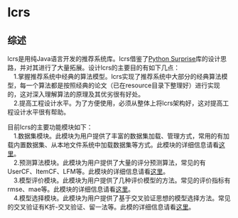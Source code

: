# lcrs
## 综述
lcrs是用纯Java语言开发的推荐系统库。lcrs借鉴了[Python Surprise](https://surprise.readthedocs.io/en/stable/index.html)库的设计思路，并对其进行了大量拓展。设计lcrs的主要目的有如下几点：    
&ensp;&ensp;1.掌握推荐系统中经典的算法模型。lcrs实现了推荐系统中大部分的经典算法模型，每一个算法都是按照经典的论文（已在resource目录下整理好）进行实现的，这对深入理解算法的原理及其优劣很有好处。   
&ensp;&ensp;2.提高工程设计水平。为了方便使用，必须从整体上将lcrs架构好，这对提高工程设计水平很有帮助。     

目前lcrs的主要功能模块如下：   
&ensp;&ensp;1.数据集模块。此模块为用户提供了丰富的数据集加载、管理方式，常用的有加载内置数据集、从本地文件系统中加载数据集等方式。此模块的详细信息请看[这里](https://github.com/liuchenailq/lcrs/tree/master/src/dataset)。    
&ensp;&ensp;2.预测算法模块。此模块为用户提供了大量的评分预测算法，常见的有UserCF、ItemCF、LFM等。此模块的详细信息请看[这里](https://github.com/liuchenailq/lcrs/tree/master/src/prediction_algorithms)。   
&ensp;&ensp;3.模型评价模块。此模块为用户提供了几种评价模型的方法。常见的评价指标有rmse、mae等。此模块的详细信息请看[这里](https://github.com/liuchenailq/lcrs/tree/master/src/accuracy)。   
&ensp;&ensp;4.模型选择模块。此模块为用户提供了基于交叉验证思想的模型选择方法。常见的交叉验证有K折-交叉验证、留一法等。此模的详细信息请看[这里](https://github.com/liuchenailq/lcrs/tree/master/src/model_selection)。    


     

